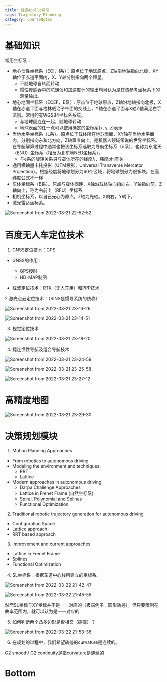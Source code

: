 ```yaml
---
title: 百度Apollo学习
tags: Trajectory Planning
category: CourseNotes
---
```




# 基础知识

常用坐标系：

- 地心惯性坐标系（ECI，I系）：原点位于地球原点，Z轴沿地轴指向北极，XY轴位于赤道平面内，X、Y轴分别指向两个恒星。
  - 不随地球自转而转动
  - 惯性传感器中的陀螺仪和加速度计的输出均可认为是在该参考坐标系下的测量输出。
- 地心地固坐标系（ECEF，E系）：原点位于地球原点，Z轴沿地轴指向北极，X轴在赤道平面与格林威治子午面的交线上，Y轴在赤道平面与X轴Z轴满足右手法则。常用的有WGS84坐标系系统。
  - 与地球固连在一起，随地球转动
  - 地球表面的任一点可以使用确定的坐标系(x, y, z)表示
- 当地水平坐标系（L系）。原点位于载体所在地球表面，XY轴在当地水平面内，分别指向东和北方向，Z轴垂直向上。是机器人领域常说的世界坐标系。在导航解算过程中通常也把该坐标系选取为导航坐标系（n系），也称为东北天（ENU）坐标系（相反为北东地NED坐标系）。
  - 与e系的旋转关系只与载体所在的经度λ，纬度phi有关
- 通用横轴墨卡托投影（UTM投影，Universal Transverse Mercator Projection）。根据经度将地球划分为60个区域，将地球划分为很多块。在高纬度公式不一样
- 车体坐标系（B系）。原点与载体固连，X轴沿载体轴向指向右，Y轴指向前，Z轴向上，称为右前上（RFU）坐标系
- 相机坐标系，以自己光心为原点，Z轴为光轴。X朝右，Y朝下。
- 激光雷达坐标系。

![Screenshot from 2022-03-21 22-52-52](https://raw.githubusercontent.com/Lbaron980810/blog_img/main/websitePics/Screenshot%20from%202022-03-21%2022-52-52.png)



# 百度无人车定位技术

1. GNSS定位技术：GPS

- GNSS的作用：
  - GPS授时
  - HD-MAP制图

- 载波定位技术：RTK（无人车用）和PPP技术

2.激光点云定位技术：（SINS是惯导系统的统称）

![Screenshot from 2022-03-21 23-13-26](https://raw.githubusercontent.com/Lbaron980810/blog_img/main/websitePics/Screenshot%20from%202022-03-21%2023-13-26.png)

![Screenshot from 2022-03-21 23-14-51](https://raw.githubusercontent.com/Lbaron980810/blog_img/main/websitePics/Screenshot%20from%202022-03-21%2023-14-51.png)

3. 视觉定位技术

![Screenshot from 2022-03-21 23-19-20](https://raw.githubusercontent.com/Lbaron980810/blog_img/main/websitePics/Screenshot%20from%202022-03-21%2023-19-20.png)

4. 捷连惯性导航及组合导航技术

![Screenshot from 2022-03-21 23-24-59](https://raw.githubusercontent.com/Lbaron980810/blog_img/main/websitePics/Screenshot%20from%202022-03-21%2023-24-59.png)

![Screenshot from 2022-03-21 23-25-58](https://raw.githubusercontent.com/Lbaron980810/blog_img/main/websitePics/Screenshot%20from%202022-03-21%2023-25-58.png)

![Screenshot from 2022-03-21 23-27-12](https://raw.githubusercontent.com/Lbaron980810/blog_img/main/websitePics/Screenshot%20from%202022-03-21%2023-27-12.png)

# 高精度地图

![Screenshot from 2022-03-21 23-29-30](https://raw.githubusercontent.com/Lbaron980810/blog_img/main/websitePics/Screenshot%20from%202022-03-21%2023-29-30.png)



# 决策规划模块

1. Motion Planning Approaches

- From robotics to autonomous driving
- Modeling the environment and techniques.
  - RRT
  - Lattice
- Modern approaches in autonomous driving
  - Darpa Challenge Approaches
  - Lattice in Frenet Frame (自然坐标系)
  - Spiral, Polynomial and Splines
  - Functional Optimization

2. Traditional robotic trajectory generation for autonomous driving

- Configuration Space
- Lattice approach
- RRT based approach

3. Improvement and current approaches

- Lattice in Frenet Frame
- Splines
- Functional Optimization

4. SL坐标系：根据车道中心线所建立的坐标系。

![Screenshot from 2022-03-22 21-42-47](https://raw.githubusercontent.com/Lbaron980810/blog_img/main/websitePics/Screenshot%20from%202022-03-22%2021-42-47.png)

![Screenshot from 2022-03-22 21-45-55](https://raw.githubusercontent.com/Lbaron980810/blog_img/main/websitePics/Screenshot%20from%202022-03-22%2021-45-55.png)

然而SL坐标与XY坐标并不是一一对应的（极端例子：圆形轨迹），但只要限制在曲率范围内，就可以认为是一一对应的

5. 如何判断两个凸多边形是否相交（碰撞）？

![Screenshot from 2022-03-22 21-53-36](https://raw.githubusercontent.com/Lbaron980810/blog_img/main/websitePics/Screenshot%20from%202022-03-22%2021-53-36.png)

6. 在规划的过程中，我们希望轨迹的curvature是连续的。

G2 smooth/ G2 continuity是指curvature是连续的







# Bottom
